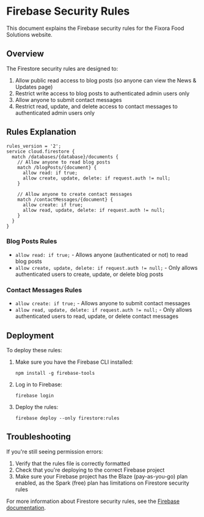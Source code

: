 # Firebase Security Rules

This document explains the Firebase security rules for the Fixora Food Solutions website.

## Overview

The Firestore security rules are designed to:
1. Allow public read access to blog posts (so anyone can view the News & Updates page)
2. Restrict write access to blog posts to authenticated admin users only
3. Allow anyone to submit contact messages
4. Restrict read, update, and delete access to contact messages to authenticated admin users only

## Rules Explanation

```
rules_version = '2';
service cloud.firestore {
  match /databases/{database}/documents {
    // Allow anyone to read blog posts
    match /blogPosts/{document} {
      allow read: if true;
      allow create, update, delete: if request.auth != null;
    }
    
    // Allow anyone to create contact messages
    match /contactMessages/{document} {
      allow create: if true;
      allow read, update, delete: if request.auth != null;
    }
  }
}
```

### Blog Posts Rules
- `allow read: if true;` - Allows anyone (authenticated or not) to read blog posts
- `allow create, update, delete: if request.auth != null;` - Only allows authenticated users to create, update, or delete blog posts

### Contact Messages Rules
- `allow create: if true;` - Allows anyone to submit contact messages
- `allow read, update, delete: if request.auth != null;` - Only allows authenticated users to read, update, or delete contact messages

## Deployment

To deploy these rules:

1. Make sure you have the Firebase CLI installed:
   ```
   npm install -g firebase-tools
   ```

2. Log in to Firebase:
   ```
   firebase login
   ```

3. Deploy the rules:
   ```
   firebase deploy --only firestore:rules
   ```

## Troubleshooting

If you're still seeing permission errors:

1. Verify that the rules file is correctly formatted
2. Check that you're deploying to the correct Firebase project
3. Make sure your Firebase project has the Blaze (pay-as-you-go) plan enabled, as the Spark (free) plan has limitations on Firestore security rules

For more information about Firestore security rules, see the [Firebase documentation](https://firebase.google.com/docs/firestore/security/get-started).